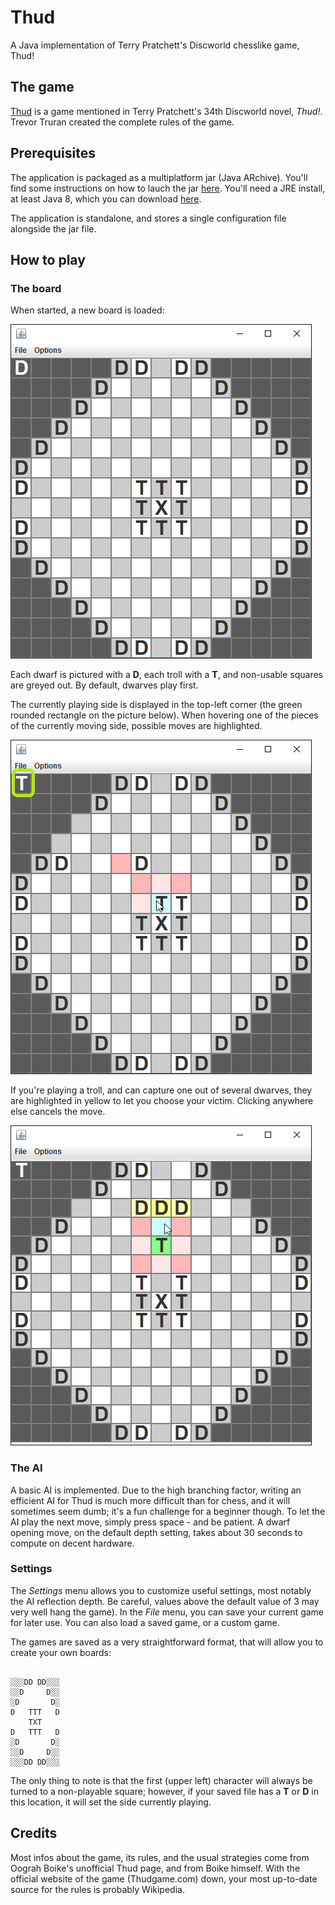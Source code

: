 # Thud
A Java implementation of Terry Pratchett's Discworld chesslike game, Thud!

## The game
[Thud](https://en.wikipedia.org/wiki/Games_of_the_Discworld#Thud) is a game mentioned in Terry Pratchett's 34th Discworld novel, *Thud!*.
Trevor Truran created the complete rules of the game.

## Prerequisites
The application is packaged as a multiplatform jar (Java ARchive). You'll find some instructions on how to lauch the jar [here](http://docs.oracle.com/javase/tutorial/deployment/jar/run.html).
You'll need a JRE install, at least Java 8, which you can download [here](http://www.java.com/fr/download).

The application is standalone, and stores a single configuration file alongside the jar file.

## How to play

### The board
When started, a new board is loaded:

![alt tag](https://github.com/Saucistophe/Thud/blob/master/Images/board.png)

Each dwarf is pictured with a **D**, each troll with a **T**, and non-usable squares are greyed out.
By default, dwarves play first.

The currently playing side is displayed in the top-left corner (the green rounded rectangle on the picture below).
When hovering one of the pieces of the currently moving side, possible moves are highlighted.

![alt tag](https://github.com/Saucistophe/Thud/blob/master/Images/board-colors.png)

If you're playing a troll, and can capture one out of several dwarves, they are highlighted in yellow to let you choose your victim. Clicking anywhere else cancels the move.

![alt tag](https://github.com/Saucistophe/Thud/blob/master/Images/board-captures.png)

### The AI

A basic AI is implemented. Due to the high branching factor, writing an efficient AI for Thud is much more difficult than for chess, and it will sometimes seem dumb; it's a fun challenge for a beginner though.
To let the AI play the next move, simply press space - and be patient. A dwarf opening move, on the default depth setting, takes about 30 seconds to compute on decent hardware.

### Settings

The *Settings* menu allows you to customize useful settings, most notably the AI reflection depth. Be careful, values above the default value of 3 may very well hang the game).
In the *File* menu, you can save your current game for later use. You can also load a saved game, or a custom game.

The games are saved as a very straightforward format, that will allow you to create your own boards:
```

░░░DD DD░░░
░░D     D░░
░D       D░
D   TTT   D
    TXT    
D   TTT   D
░D       D░
░░D     D░░
░░░DD DD░░░
```

The only thing to note is that the first (upper left) character will always be turned to a non-playable square; however, if your saved file has a **T** or **D** in this location, it will set the side currently playing.

## Credits
Most infos about the game, its rules, and the usual strategies come from Oograh Boike's unofficial Thud page, and from Boike himself.
With the official website of the game (Thudgame.com) down, your most up-to-date source for the rules is probably Wikipedia.
